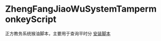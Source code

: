 # ZhengFangJiaoWuSystemTampermonkeyScript
正方教务系统猴油脚本，主要用于查询平时分
[安装脚本](https://raw.githubusercontent.com/love98ooo/ZhengFangJiaoWuSystemTampermonkeyScript/master/tampermonkey_script.js)
